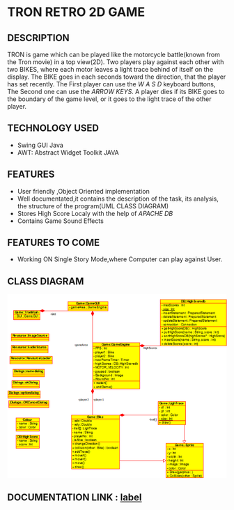 # TRON RETRO 2D GAME

## DESCRIPTION 
TRON is game which can be played like the motorcycle battle(known from the Tron movie) in a top view(2D).
Two  players  play against each other with two BIKES, where each motor leaves a light trace behind of itself on the display.
The BIKE goes in each seconds toward the direction, that the player has set recently.
The First player can use the *W A S D* keyboard buttons, The Second one can use the *ARROW KEYS*.
A player dies if its BIKE goes to the boundary of the game level, or it goes to the light trace of the other player.
## TECHNOLOGY USED 
* Swing GUI Java
* AWT: Abstract Widget Toolkit JAVA 

## FEATURES 
* User  friendly  ,Object Oriented implementation
* Well documentated,it contains the description of the task, its analysis, the structure of the program(UML CLASS DIAGRAM)
* Stores  High Score  Localy with the help of *APACHE DB* 
* Contains Game Sound Effects

## FEATURES TO COME 
* Working ON Single Story Mode,where Computer can play against User.


## CLASS DIAGRAM 

![image info](https://github.com/arbabali/TRON_2D_GAME/blob/main/class%20diagram.png)

## DOCUMENTATION LINK : [label](https://github.com/arbabali/TRON_2D_GAME/blob/main/Documentation.pdf)
